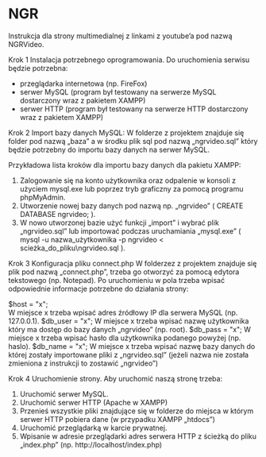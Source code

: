 # NGR
Instrukcja dla strony multimedialnej z linkami z youtube’a pod nazwą NGRVideo.

Krok 1 Instalacja potrzebnego oprogramowania.
Do uruchomienia serwisu będzie potrzebna:
- przeglądarka internetowa (np. FireFox)
- serwer MySQL (program był testowany na serwerze MySQL dostarczony wraz z pakietem XAMPP)
- serwer HTTP (program był testowany na serwerze HTTP dostarczony wraz z pakietem XAMPP)

Krok 2 Import bazy danych MySQL:
W folderze z projektem znajduje się folder pod nazwą „baza” a w środku plik sql pod nazwą „ngrvideo.sql” który będzie potrzebny do importu bazy danych na serwer MySQL.

Przykładowa lista kroków dla importu bazy danych dla pakietu XAMPP:
1. Zalogowanie się na konto użytkownika oraz odpalenie w konsoli z użyciem mysql.exe lub poprzez tryb graficzny za pomocą programu phpMyAdmin.
2. Utworzenie nowej bazy danych pod nazwą np. „ngrvideo” ( CREATE DATABASE ngrvideo; ).
3. W nowo utworzonej bazie użyć funkcji „import” i wybrać plik „ngrvideo.sql” lub importować podczas uruchamiania „mysql.exe” ( mysql -u nazwa_użytkownika -p ngrvideo < scieżka_do_pliku\ngrvideo.sql ).

Krok 3 Konfiguracja pliku connect.php
W folderzez z projektem znajduje się plik pod nazwą „connect.php”, trzeba go otworzyć za pomocą edytora tekstowego (np. Notepad).
Po uruchomieniu w pola trzeba wpisać odpowiednie informacje potrzebne do działania strony:

$host = "x";  
W miejsce x trzeba wpisać adres źródłowy IP dla serwera MySQL (np. 127.0.0.1).
$db_user = "x";
W miejsce x trzeba wpisać nazwę użytkownika który ma dostęp do bazy danych „ngrvideo” (np. root).
$db_pass = "x";
W miejsce x trzeba wpisać hasło dla użytkownika podanego powyżej (np. haslo).
$db_name = "x";
W miejsce x trzeba wpisać nazwę bazy danych do której zostały importowane pliki z „ngrvideo.sql”  (jeżeli nazwa nie została zmieniona z instrukcji to zostawić „ngrvideo”)

Krok 4 Uruchomienie strony.
Aby uruchomić naszą stronę trzeba:
1. Uruchomić serwer MySQL.
2. Uruchomić serwer HTTP (Apache w XAMPP)
3. Przenieś wszystkie pliki znajdujące się w folderze do miejsca w którym serwer HTTP pobiera dane (w przypadku XAMPP „htdocs”)
4. Uruchomić przeglądarką w karcie prywatnej.
5. Wpisanie w adresie przeglądarki adres serwera HTTP z ścieżką do pliku „index.php” (np. http://localhost/index.php)
